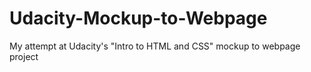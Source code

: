 # Udacity-Mockup-to-Webpage
My attempt at Udacity's "Intro to HTML and CSS" mockup to webpage project

